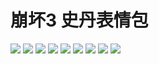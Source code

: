 # 崩坏3 史丹表情包

![](https://cdn.jsdelivr.net/gh/2x-ercha/twikoo-magic@1.0/image/HONKAI3-Stan/15214d9eece7e739f8cc764233c26dd981678f34.gif)
![](https://cdn.jsdelivr.net/gh/2x-ercha/twikoo-magic@1.0/image/HONKAI3-Stan/166eacc0ea878b41902238fef44835bcca320999.gif)
![](https://cdn.jsdelivr.net/gh/2x-ercha/twikoo-magic@1.0/image/HONKAI3-Stan/4f921b8ad8c16f3d2c73e3c04c5735ca9b41187b.gif)
![](https://cdn.jsdelivr.net/gh/2x-ercha/twikoo-magic@1.0/image/HONKAI3-Stan/70677f9c51bd601e60881da47d77a4e6189ad895.gif)
![](https://cdn.jsdelivr.net/gh/2x-ercha/twikoo-magic@1.0/image/HONKAI3-Stan/7ba34abc0fb1273591b75037e26972c2fb97de7d.gif)
![](https://cdn.jsdelivr.net/gh/2x-ercha/twikoo-magic@1.0/image/HONKAI3-Stan/7f6655ee3e70f338dd4ccb1cc1d984a9b92628ea.gif)
![](https://cdn.jsdelivr.net/gh/2x-ercha/twikoo-magic@1.0/image/HONKAI3-Stan/a0a41607578a6286f8d245338addd0d41bbd609b.gif)
![](https://cdn.jsdelivr.net/gh/2x-ercha/twikoo-magic@1.0/image/HONKAI3-Stan/b7768611702b6c74b959f285a4b780cdf5606e38.gif)
![](https://cdn.jsdelivr.net/gh/2x-ercha/twikoo-magic@1.0/image/HONKAI3-Stan/f044641b50e2de64469972528aab39a35fbc85b7.gif)
